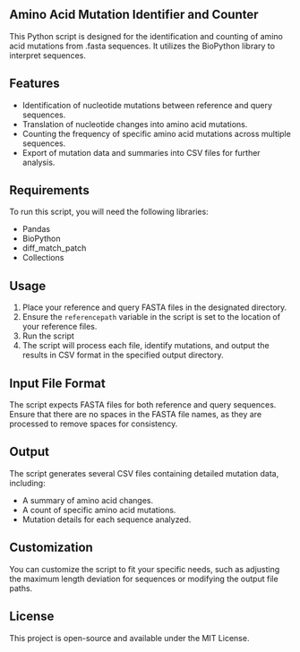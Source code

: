 
## Amino Acid Mutation Identifier and Counter

This Python script is designed for the identification and counting of amino acid mutations from .fasta sequences. It utilizes the BioPython library to interpret sequences.

## Features

- Identification of nucleotide mutations between reference and query sequences.
- Translation of nucleotide changes into amino acid mutations.
- Counting the frequency of specific amino acid mutations across multiple sequences.
- Export of mutation data and summaries into CSV files for further analysis.

## Requirements

To run this script, you will need the following libraries:

- Pandas
- BioPython
- diff_match_patch
- Collections


## Usage

1. Place your reference and query FASTA files in the designated directory.
2. Ensure the `referencepath` variable in the script is set to the location of your reference files.
3. Run the script
4. The script will process each file, identify mutations, and output the results in CSV format in the specified output directory.

## Input File Format

The script expects FASTA files for both reference and query sequences. Ensure that there are no spaces in the FASTA file names, as they are processed to remove spaces for consistency.

## Output

The script generates several CSV files containing detailed mutation data, including:

- A summary of amino acid changes.
- A count of specific amino acid mutations.
- Mutation details for each sequence analyzed.

## Customization

You can customize the script to fit your specific needs, such as adjusting the maximum length deviation for sequences or modifying the output file paths.

## License

This project is open-source and available under the MIT License.
